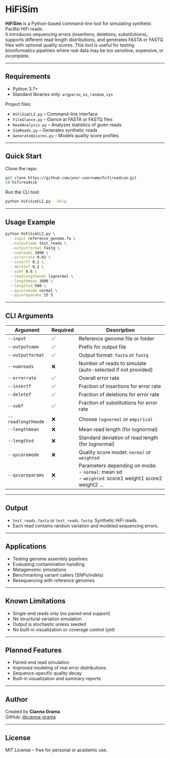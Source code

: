 # HiFiSim

**HiFiSim** is a Python-based command-line tool for simulating synthetic PacBio HiFi reads.  
It introduces sequencing errors (insertions, deletions, substitutions), supports different read length distributions, and generates FASTA or FASTQ files with optional quality scores. This tool is useful for testing bioinformatics pipelines where real data may be too sensitive, expensive, or incomplete.

---

## Requirements

- Python 3.7+
- Standard libraries only: `argparse`, `os`, `random`, `sys`

Project files:
- `HiFiSimCLI.py` – Command-line interface
- `FileGlance.py` – Glance at FASTA or FASTQ files
- `ReadAnalysis.py` – Analyzes statistics of given reads
- `SimReads.py` – Generates synthetic reads
- `GenerateQscores.py` – Models quality score profiles

---

## Quick Start

Clone the repo:

```bash
git clone https://github.com/your-username/hifireadsim.git
cd hifireadsim
```

Run the CLI tool:

```bash
python HiFiSimCLI.py --help
```

---

## Usage Example

```bash
python HiFiSimCLI.py \
  --input reference_genome.fa \
  --outputname test_reads \
  --outputformat fastq \
  --numreads 1000 \
  --errorrate 0.02 \
  --insertf 0.2 \
  --deletef 0.2 \
  --subf 0.6 \
  --readlengthmode lognormal \
  --lengthmean 3000 \
  --lengthsd 500 \
  --qscoremode normal \
  --qscoreparams 25 5
```

---

## CLI Arguments

| Argument             | Required | Description |
|----------------------|----------|-------------|
| `--input`            | ✅        | Reference genome file or folder |
| `--outputname`       | ✅        | Prefix for output file |
| `--outputformat`     | ✅        | Output format: `fasta` or `fastq` |
| `--numreads`         | ❌        | Number of reads to simulate (auto-selected if not provided) |
| `--errorrate`        | ✅        | Overall error rate |
| `--insertf`          | ✅        | Fraction of insertions for error rate |
| `--deletef`          | ✅        | Fraction of deletions for error rate |
| `--subf`             | ✅        | Fraction of substitutions for error rate |
| `--readlengthmode`   | ❌        | Choose `lognormal` or `empirical` |
| `--lengthmean`       | ❌        | Mean read length (for lognormal) |
| `--lengthsd`         | ❌        | Standard deviation of read length (for lognormal) |
| `--qscoremode`       | ❌        | Quality score model: `normal` or `weighted` |
| `--qscoreparams`     | ❌        | Parameters depending on mode:<br>- `normal`: mean sd<br>- `weighted`: score1 weight1 score2 weight2 ... |

---

## Output

- `test_reads.fasta` or `test_reads.fastq`: Synthetic HiFi reads.
- Each read contains random variation and modeled sequencing errors.

---

## Applications

- Testing genome assembly pipelines
- Evaluating contamination handling
- Metagenomic simulations
- Benchmarking variant callers (SNPs/indels)
- Resequencing with reference genomes

---

## Known Limitations

- Single-end reads only (no paired-end support)
- No structural variation simulation
- Output is stochastic unless seeded
- No built-in visualization or coverage control (yet)

---

## Planned Features

- Paired-end read simulation
- Improved modeling of real error distributions
- Sequence-specific quality decay
- Built-in visualization and summary reports

---

## Author

Created by **Cianna Grama**  
GitHub: [@cianna-grama](https://github.com/cianna-grama)

---

## License

MIT License – free for personal or academic use.

